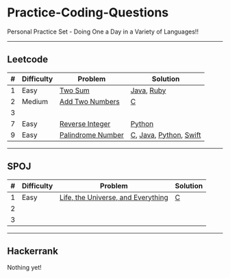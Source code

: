 # Practice-Coding-Questions
Personal Practice Set - Doing One a Day in a Variety of Languages!!

---

## Leetcode

|  #  | Difficulty | Problem                                                                            | Solution                                            |
| --- | ---------- | ---------------------------------------------------------------------------------- | --------------------------------------------------- |
| 1   | Easy       | [Two Sum](leetcode/1-Easy-Two-Sum/problem.md)                                      | [Java](leetcode/1-Easy-Two-Sum/answer.java), [Ruby](leetcode/1-Easy-Two-Sum/answer.rb)|
| 2   | Medium     | [Add Two Numbers](leetcode/2-Medium-Add-Two-Numbers/problem.md)                    | [C](leetcode/2-Medium-Add-Two-Numbers/answer.c)     |
| 3   |            |                                                                                    |                                                     |
| 7   | Easy       | [Reverse Integer](leetcode/7-Easy-Reverse-Integer/problem.md)                      | [Python](leetcode/7-Easy-Reverse-Integer/answer.py) |
| 9   | Easy       | [Palindrome Number](leetcode/9-Easy-Palindrome-Number/problem.md)                  | [C](leetcode/9-Easy-Palindrome-Number/answer.c), [Java](leetcode/9-Easy-Palindrome-Number/answer.java), [Python](leetcode/9-Easy-Palindrome-Number/answer.py), [Swift](leetcode/9-Easy-Palindrome-Number/answer.swift) |


---

## SPOJ

|  #  | Difficulty | Problem                                                                            | Solution                                            |
| --- | ---------- | ---------------------------------------------------------------------------------- | --------------------------------------------------- |
| 1   | Easy       | [Life, the Universe, and Everything](SPOJ/1-Life-Universe-Everything/problem.md)   | [C](SPOJ/1-Life-Universe-Everything/answer.c)       |
| 2   |            |                                                                                    |                                                     |
| 3   |            |                                                                                    |                                                     |

---

## Hackerrank
Nothing yet!
